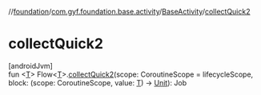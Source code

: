 //[foundation](../../../index.md)/[com.gyf.foundation.base.activity](../index.md)/[BaseActivity](index.md)/[collectQuick2](collect-quick2.md)

# collectQuick2

[androidJvm]\
fun &lt;[T](collect-quick2.md)&gt; Flow&lt;[T](collect-quick2.md)&gt;.[collectQuick2](collect-quick2.md)(scope: CoroutineScope = lifecycleScope, block: (scope: CoroutineScope, value: [T](collect-quick2.md)) -&gt; [Unit](https://kotlinlang.org/api/core/kotlin-stdlib/kotlin/-unit/index.html)): Job